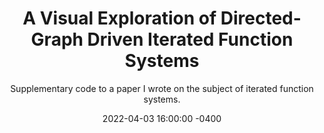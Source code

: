 ---
layout: post
title: "A Visual Exploration of Directed-Graph Driven Iterated Function Systems"
subtitle: "Supplementary code to a paper I wrote on the subject of iterated function systems. "
date: 2022-04-03 16:00:00 -0400
background: '/img/posts/8functions.PNG'
---